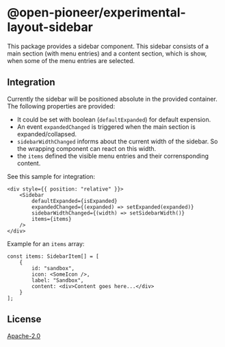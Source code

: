 # @open-pioneer/experimental-layout-sidebar

This package provides a sidebar component. This sidebar consists of a main section (with menu entries) and a content section, which is show, when some of the menu entries are selected.

## Integration

Currently the sidebar will be positioned absolute in the provided container. The following properties are provided:

-   It could be set with boolean (`defaultExpanded`) for default expension.
-   An event `expandedChanged` is triggered when the main section is expanded/collapsed.
-   `sidebarWidthChanged` informs about the current width of the sidebar. So the wrapping component can react on this width.
-   the `items` defined the visible menu entries and their corrensponding content.

See this sample for integration:

```tsx
<div style={{ position: "relative" }}>
    <Sidebar
        defaultExpanded={isExpanded}
        expandedChanged={(expanded) => setExpanded(expanded)}
        sidebarWidthChanged={(width) => setSidebarWidth()}
        items={items}
    />
</div>
```

Example for an `items` array:

```tsx
const items: SidebarItem[] = [
    {
        id: "sandbox",
        icon: <SomeIcon />,
        label: "Sandbox",
        content: <div>Content goes here...</div>
    }
];
```

## License

[Apache-2.0](https://www.apache.org/licenses/LICENSE-2.0)
